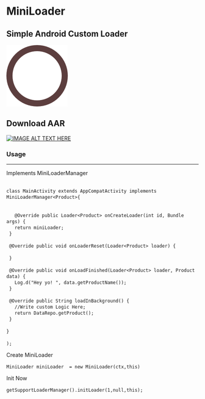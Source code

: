 

# MiniLoader

## Simple Android Custom Loader

![alt](https://github.com/ye-lin-aung/MiniLoader/blob/master/icon.png?raw=true)

## Download AAR

<a href="https://github.com/ye-lin-aung/MiniLoader/blob/master/download/customloader-v1.0.0.aar?raw=true" target="_blank"><img src="http://cognition.ouc.ac.cy/cclab/images/DownloadButton.png" alt="IMAGE ALT TEXT HERE" width="100" height="100"  />
</a>



### Usage 
 ---
 Implements MiniLoaderManager
 ``` 

class MainActivity extends AppCompatActivity implements MiniLoaderManager<Product>{


    @Override public Loader<Product> onCreateLoader(int id, Bundle args) {
    return miniLoader;
  }

  @Override public void onLoaderReset(Loader<Product> loader) {

  }

  @Override public void onLoadFinished(Loader<Product> loader, Product data) {
    Log.d("Hey yo! ", data.getProductName());
  }

  @Override public String loadInBackground() {
    //Write custom Logic Here;
    return DataRepo.getProduct();
  }

 } 

);
``` 
Create MiniLoader 
``` 
MiniLoader miniLoader  = new MiniLoader(ctx,this)

```

Init Now

``` 
getSupportLoaderManager().initLoader(1,null,this);
```




    

    

